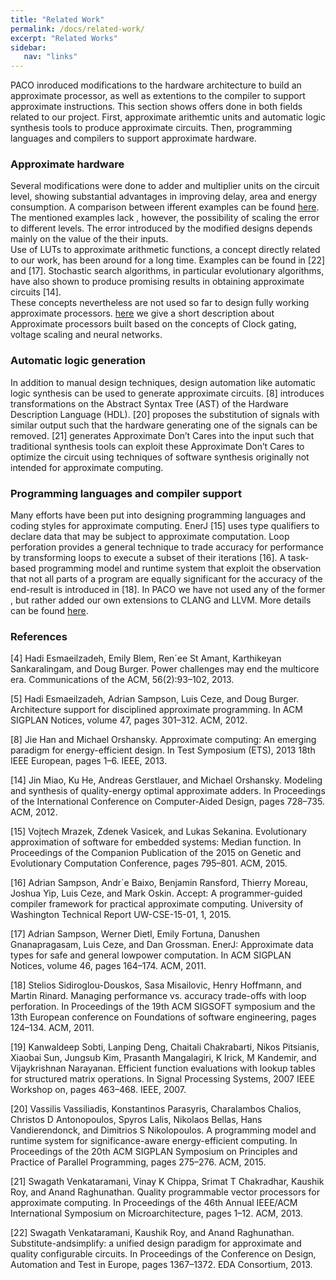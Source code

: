 ```yaml
---
title: "Related Work"
permalink: /docs/related-work/
excerpt: "Related Works"
sidebar:
   nav: "links"
---
```


PACO inroduced modifications to the hardware architecture to build an approximate processor, as well as extentions to the compiler to support approximate instructions. This section shows offers done in both fields related to our project. First, approximate arithemtic units and automatic logic synthesis tools to produce approximate circuits. Then, programming languages and compilers to support approximate hardware.

### Approximate hardware

Several modifications were done to adder and multiplier units on the circuit level, showing substantial advantages in improving delay, area and energy consumption. A comparison between ifferent examples can be found [here](http://approximate.uni-paderborn.de/media/invitedTalks/JieHan-ACPaderborn2015.pdf). The mentioned examples lack , however, the possibility of scaling the error to different levels. The error introduced by the modified designs depends mainly on the value of the their inputs.  
Use of LUTs to approximate arithmetic functions, a concept directly related to our work, has been around for a long time. Examples can be found in [22] and [17]. Stochastic search algorithms, in particular evolutionary algorithms, have also shown to
produce promising results in obtaining approximate circuits [14].  
These concepts nevertheless are not used so far to design fully working approximate processors.  [here](https://paco-cpu.github.io/paco-cpu/docs/similar-projects/) we give a short description about Approximate processors built based on the concepts of Clock gating, voltage scaling and neural networks.

### Automatic logic generation

In addition to manual design techniques, design automation like automatic logic synthesis can be used to generate approximate circuits. [8] introduces transformations on the Abstract Syntax Tree (AST) of the Hardware Description Language (HDL). [20]
proposes the substitution of signals with similar output such that the hardware generating one of the signals can be removed. [21] generates Approximate Don’t Cares into the input such that traditional synthesis tools can exploit these Approximate Don’t Cares to
optimize the circuit using techniques of software synthesis originally not intended for approximate computing. 

### Programming languages and compiler support

 Many efforts have been put into designing programming languages and coding styles for approximate computing. EnerJ [15] uses type qualifiers to declare data that may be subject to approximate computation. Loop perforation
provides a general technique to trade accuracy for performance by transforming loops to
execute a subset of their iterations [16]. A task-based programming model and runtime
system that exploit the observation that not all parts of a program are equally significant
for the accuracy of the end-result is introduced in [18]. In  PACO we have not used any of the former , but rather added our own extensions to CLANG and LLVM. More details can be found [here](https://paco-cpu.github.io/paco-cpu/docs/developer-guide/). 

### References 

[4] Hadi Esmaeilzadeh, Emily Blem, Ren´ee St Amant, Karthikeyan Sankaralingam,
and Doug Burger. Power challenges may end the multicore era. Communications
of the ACM, 56(2):93–102, 2013.  

[5] Hadi Esmaeilzadeh, Adrian Sampson, Luis Ceze, and Doug Burger. Architecture
support for disciplined approximate programming. In ACM SIGPLAN Notices,
volume 47, pages 301–312. ACM, 2012.    

[8] Jie Han and Michael Orshansky. Approximate computing: An emerging paradigm
for energy-efficient design. In Test Symposium (ETS), 2013 18th IEEE European,
pages 1–6. IEEE, 2013.  

[14] Jin Miao, Ku He, Andreas Gerstlauer, and Michael Orshansky. Modeling and synthesis of quality-energy optimal approximate adders. In Proceedings of the International Conference on Computer-Aided Design, pages 728–735. ACM, 2012.  

[15] Vojtech Mrazek, Zdenek Vasicek, and Lukas Sekanina. Evolutionary approximation
of software for embedded systems: Median function. In Proceedings of the Companion Publication of the 2015 on Genetic and Evolutionary Computation Conference,
pages 795–801. ACM, 2015.  

[16] Adrian Sampson, Andr´e Baixo, Benjamin Ransford, Thierry Moreau, Joshua Yip,
Luis Ceze, and Mark Oskin. Accept: A programmer-guided compiler framework
for practical approximate computing. University of Washington Technical Report
UW-CSE-15-01, 1, 2015.  

[17] Adrian Sampson, Werner Dietl, Emily Fortuna, Danushen Gnanapragasam, Luis
Ceze, and Dan Grossman. EnerJ: Approximate data types for safe and general lowpower computation. In ACM SIGPLAN Notices, volume 46, pages 164–174. ACM,
2011.  

[18] Stelios Sidiroglou-Douskos, Sasa Misailovic, Henry Hoffmann, and Martin Rinard.
Managing performance vs. accuracy trade-offs with loop perforation. In Proceedings of the 19th ACM SIGSOFT symposium and the 13th European conference on
Foundations of software engineering, pages 124–134. ACM, 2011.  

[19] Kanwaldeep Sobti, Lanping Deng, Chaitali Chakrabarti, Nikos Pitsianis, Xiaobai
Sun, Jungsub Kim, Prasanth Mangalagiri, K Irick, M Kandemir, and Vijaykrishnan
Narayanan. Efficient function evaluations with lookup tables for structured matrix
operations. In Signal Processing Systems, 2007 IEEE Workshop on, pages 463–468.
IEEE, 2007.  

[20] Vassilis Vassiliadis, Konstantinos Parasyris, Charalambos Chalios, Christos D
Antonopoulos, Spyros Lalis, Nikolaos Bellas, Hans Vandierendonck, and Dimitrios S
Nikolopoulos. A programming model and runtime system for significance-aware
energy-efficient computing. In Proceedings of the 20th ACM SIGPLAN Symposium
on Principles and Practice of Parallel Programming, pages 275–276. ACM, 2015.  

[21] Swagath Venkataramani, Vinay K Chippa, Srimat T Chakradhar, Kaushik Roy,
and Anand Raghunathan. Quality programmable vector processors for approximate
computing. In Proceedings of the 46th Annual IEEE/ACM International Symposium
on Microarchitecture, pages 1–12. ACM, 2013.  

[22] Swagath Venkataramani, Kaushik Roy, and Anand Raghunathan. Substitute-andsimplify: a unified design paradigm for approximate and quality configurable circuits. In Proceedings of the Conference on Design, Automation and Test in Europe,
pages 1367–1372. EDA Consortium, 2013.  
